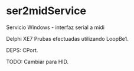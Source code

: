 # ser2midService
Servicio Windows - interfaz serial a midi

Delphi XE7
Prubas efectuadas utilizando LoopBe1.

DEPS: CPort.

TODO: Cambiar para HID.
